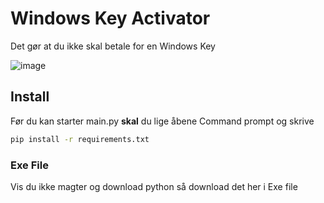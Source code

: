 # Windows Key Activator
Det gør at du ikke skal betale for en Windows Key

![image](https://imgur.com/a/mFcwTMG)

## Install
Før du kan starter main.py __skal__ du lige åbene Command prompt og skrive
```bash
pip install -r requirements.txt
```

### Exe File
Vis du ikke magter og download python så download det her i Exe file 
